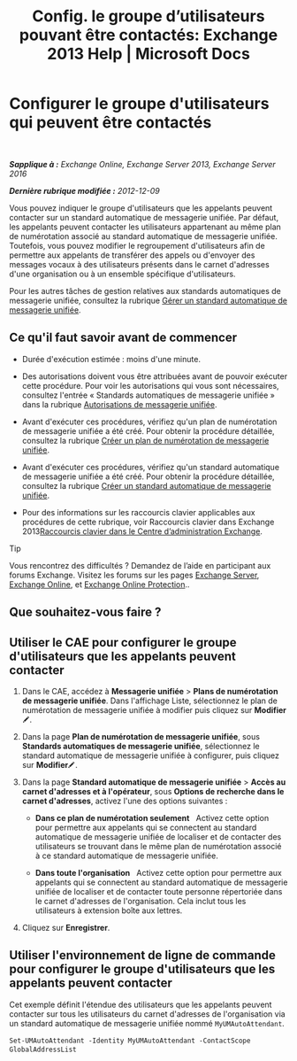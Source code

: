 ﻿---
title: "Config. le groupe d’utilisateurs pouvant être contactés: Exchange 2013 Help | Microsoft Docs"
TOCTitle: Configurer le groupe d'utilisateurs qui peuvent être contactés
ms:assetid: 45d9d6d5-c9d6-4b73-8aa2-a23599a4381c
ms:mtpsurl: https://technet.microsoft.com/fr-fr/library/Ee423545(v=EXCHG.150)
ms:contentKeyID: 52057070
ms.date: 05/23/2018
mtps_version: v=EXCHG.150
ms.translationtype: MT
---

# Configurer le groupe d'utilisateurs qui peuvent être contactés

 

_**Sapplique à :** Exchange Online, Exchange Server 2013, Exchange Server 2016_

_**Dernière rubrique modifiée :** 2012-12-09_

Vous pouvez indiquer le groupe d'utilisateurs que les appelants peuvent contacter sur un standard automatique de messagerie unifiée. Par défaut, les appelants peuvent contacter les utilisateurs appartenant au même plan de numérotation associé au standard automatique de messagerie unifiée. Toutefois, vous pouvez modifier le regroupement d'utilisateurs afin de permettre aux appelants de transférer des appels ou d'envoyer des messages vocaux à des utilisateurs présents dans le carnet d'adresses d'une organisation ou à un ensemble spécifique d'utilisateurs.

Pour les autres tâches de gestion relatives aux standards automatiques de messagerie unifiée, consultez la rubrique [Gérer un standard automatique de messagerie unifiée](manage-a-um-auto-attendant-exchange-2013-help.md).

## Ce qu'il faut savoir avant de commencer

  - Durée d'exécution estimée : moins d'une minute.

  - Des autorisations doivent vous être attribuées avant de pouvoir exécuter cette procédure. Pour voir les autorisations qui vous sont nécessaires, consultez l'entrée « Standards automatiques de messagerie unifiée » dans la rubrique [Autorisations de messagerie unifiée](unified-messaging-permissions-exchange-2013-help.md).

  - Avant d'exécuter ces procédures, vérifiez qu'un plan de numérotation de messagerie unifiée a été créé. Pour obtenir la procédure détaillée, consultez la rubrique [Créer un plan de numérotation de messagerie unifiée](create-a-um-dial-plan-exchange-2013-help.md).

  - Avant d'exécuter ces procédures, vérifiez qu'un standard automatique de messagerie unifiée a été créé. Pour obtenir la procédure détaillée, consultez la rubrique [Créer un standard automatique de messagerie unifiée](create-a-um-auto-attendant-exchange-2013-help.md).

  - Pour des informations sur les raccourcis clavier applicables aux procédures de cette rubrique, voir Raccourcis clavier dans Exchange 2013[Raccourcis clavier dans le Centre d’administration Exchange](keyboard-shortcuts-in-the-exchange-admin-center-exchange-online-protection-help.md).

> [!TIP]
> Vous rencontrez des difficultés ? Demandez de l’aide en participant aux forums Exchange. Visitez les forums sur les pages <a href="https://go.microsoft.com/fwlink/p/?linkid=60612">Exchange Server</a>, <a href="https://go.microsoft.com/fwlink/p/?linkid=267542">Exchange Online</a>, et <a href="https://go.microsoft.com/fwlink/p/?linkid=285351">Exchange Online Protection</a>..


## Que souhaitez-vous faire ?

## Utiliser le CAE pour configurer le groupe d'utilisateurs que les appelants peuvent contacter

1.  Dans le CAE, accédez à **Messagerie unifiée** \> **Plans de numérotation de messagerie unifiée**. Dans l'affichage Liste, sélectionnez le plan de numérotation de messagerie unifiée à modifier puis cliquez sur **Modifier**![Icône Modifier](images/Bb124582.6f53ccb2-1f13-4c02-bea0-30690e6ea71d(EXCHG.150).gif "Icône Modifier").

2.  Dans la page **Plan de numérotation de messagerie unifiée**, sous **Standards automatiques de messagerie unifiée**, sélectionnez le standard automatique de messagerie unifiée à configurer, puis cliquez sur **Modifier**![Icône Modifier](images/Bb124582.6f53ccb2-1f13-4c02-bea0-30690e6ea71d(EXCHG.150).gif "Icône Modifier").

3.  Dans la page **Standard automatique de messagerie unifiée** \> **Accès au carnet d'adresses et à l'opérateur**, sous **Options de recherche dans le carnet d'adresses**, activez l'une des options suivantes :
    
      - **Dans ce plan de numérotation seulement**   Activez cette option pour permettre aux appelants qui se connectent au standard automatique de messagerie unifiée de localiser et de contacter des utilisateurs se trouvant dans le même plan de numérotation associé à ce standard automatique de messagerie unifiée.
    
      - **Dans toute l'organisation**   Activez cette option pour permettre aux appelants qui se connectent au standard automatique de messagerie unifiée de localiser et de contacter toute personne répertoriée dans le carnet d'adresses de l'organisation. Cela inclut tous les utilisateurs à extension boîte aux lettres.

4.  Cliquez sur **Enregistrer**.

## Utiliser l'environnement de ligne de commande pour configurer le groupe d'utilisateurs que les appelants peuvent contacter

Cet exemple définit l'étendue des utilisateurs que les appelants peuvent contacter sur tous les utilisateurs du carnet d'adresses de l'organisation via un standard automatique de messagerie unifiée nommé `MyUMAutoAttendant`.

    Set-UMAutoAttendant -Identity MyUMAutoAttendant -ContactScope GlobalAddressList


